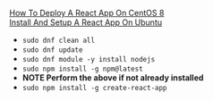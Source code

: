 [How To Deploy A React App On CentOS 8](https://www.linode.com/docs/development/react/how-to-deploy-a-react-app-on-centos-8/)<br />
[Install And Setup A React App On Ubuntu](https://www.techomoro.com/install-and-setup-a-react-app-on-ubuntu/)
* `sudo dnf clean all`
* `sudo dnf update`
* `sudo dnf module -y install nodejs`
* `sudo npm install -g npm@latest`
* **NOTE Perform the above if not already installed**
* `sudo npm install -g create-react-app`
